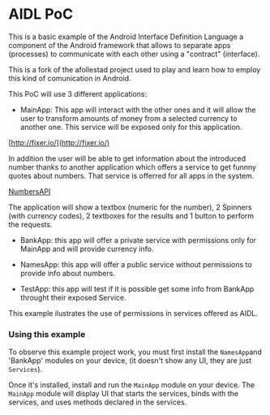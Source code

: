 # AIDL PoC

This is a basic example of the Android Interface Definition Language a component of the Android framework
that allows to separate apps (processes) to communicate with each other using a "contract" (interface).

This is a fork of the afollestad project used to play and learn how to employ this kind of comunication in Android.

This PoC will use 3 different applications:

- MainApp: This app will interact with the other ones and it will allow the user to transform amounts of money from a selected currency to another one. This service will be exposed only for this application.

[http://fixer.io/](http://fixer.io/)

In addition the user will be able to get information about the introduced number thanks to another application which offers a service to get funnny quotes about numbers. That service is offerred for all apps in the system.

[NumbersAPI](http://numbersapi.com/)

The application will show a textbox (numeric for the number), 2 Spinners (with currency codes), 2 textboxes for the results and 1 button to perform the requests.

- BankApp: this app will offer a private service with permissions only for MainApp and will provide currency info.

- NamesApp: this app will offer a public service without permissions to provide info about numbers.

- TestApp: this app will test if it is possible get some info from BankApp throught their exposed Service.

This example ilustrates the use of permissions in services offered as AIDL.

### Using this example

To observe this example project work, you must first install the `NamesApp`and 'BankApp' modules on your device, 
(it doesn't show any UI, they are just `Services`). 

Once it's installed, install and run the `MainApp` module on your device. The `MainApp` module will display UI that starts the services, binds with the services, and uses methods declared in the services.
